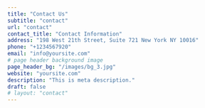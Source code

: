 ```yaml
---
title: "Contact Us"
subtitle: "contact"
url: "contact"
contact_title: "Contact Information"
address: "198 West 21th Street, Suite 721 New York NY 10016"
phone: "+1234567920"
email: "info@yoursite.com"
# page header background image
page_header_bg: "/images/bg_3.jpg"
website: "yoursite.com"
description: "This is meta description."
draft: false
# layout: "contact"
---
```

